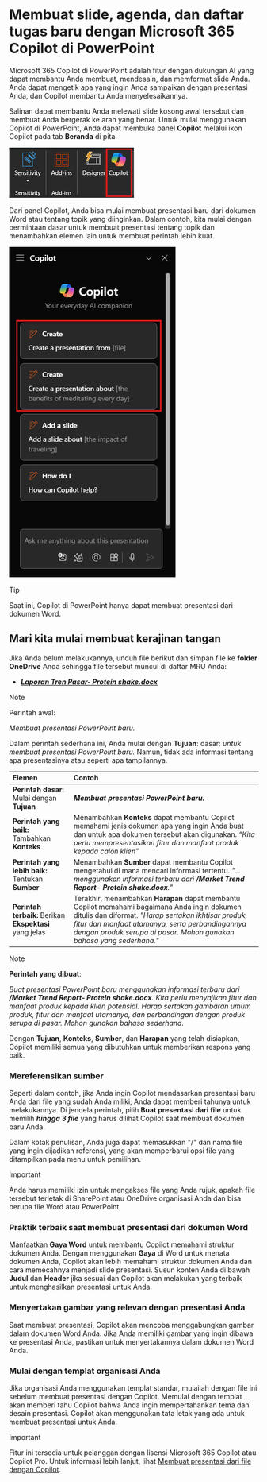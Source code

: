 # Membuat slide, agenda, dan daftar tugas baru dengan Microsoft 365 Copilot di PowerPoint

Microsoft 365 Copilot di PowerPoint adalah fitur dengan dukungan AI yang dapat membantu Anda membuat, mendesain, dan memformat slide Anda.  Anda dapat mengetik apa yang ingin Anda sampaikan dengan presentasi Anda, dan Copilot membantu Anda menyelesaikannya.

Salinan dapat membantu Anda melewati slide kosong awal tersebut dan membuat Anda bergerak ke arah yang benar. Untuk mulai menggunakan Copilot di PowerPoint, Anda dapat membuka panel **Copilot** melalui ikon Copilot pada tab **Beranda** di pita.

![Tangkapan layar ikon Copilot di pita PowerPoint.](../media/create_copilot-ribbon-powerpoint.png)

Dari panel Copilot, Anda bisa mulai membuat presentasi baru dari dokumen Word atau tentang topik yang diinginkan. Dalam contoh, kita mulai dengan permintaan dasar untuk membuat presentasi tentang topik dan menambahkan elemen lain untuk membuat perintah lebih kuat.

![Tangkapan layar panel Copilot di PowerPoint saat pertama kali dibuka.](../media/create_copilot-pane-powerpoint.png)

> [!TIP]
> Saat ini, Copilot di PowerPoint hanya dapat membuat presentasi dari dokumen Word.

## Mari kita mulai membuat kerajinan tangan

Jika Anda belum melakukannya, unduh file berikut dan simpan file ke **folder OneDrive** Anda sehingga file tersebut muncul di daftar MRU Anda:

- **_[Laporan Tren Pasar- Protein shake.docx](https://go.microsoft.com/fwlink/?linkid=2268827)_**

> [!NOTE]
> Perintah awal:
>
> _Membuat presentasi PowerPoint baru._

Dalam perintah sederhana ini, Anda mulai dengan **Tujuan**: dasar: _untuk membuat presentasi PowerPoint baru._ Namun, tidak ada informasi tentang apa presentasinya atau seperti apa tampilannya.

| Elemen | Contoh |
| :------ | :------- |
| **Perintah dasar:** Mulai dengan **Tujuan** | **_Membuat presentasi PowerPoint baru._** |
| **Perintah yang baik:** Tambahkan **Konteks** | Menambahkan **Konteks** dapat membantu Copilot memahami jenis dokumen apa yang ingin Anda buat dan untuk apa dokumen tersebut akan digunakan. _“Kita perlu mempresentasikan fitur dan manfaat produk kepada calon klien”_ |
| **Perintah yang lebih baik:** Tentukan **Sumber** | Menambahkan **Sumber** dapat membantu Copilot mengetahui di mana mencari informasi tertentu. _"... menggunakan informasi terbaru dari **/Market Trend Report- Protein shake.docx**."_ |
| **Perintah terbaik:** Berikan **Ekspektasi** yang jelas | Terakhir, menambahkan **Harapan** dapat membantu Copilot memahami bagaimana Anda ingin dokumen ditulis dan diformat. _"Harap sertakan ikhtisar produk, fitur dan manfaat utamanya, serta perbandingannya dengan produk serupa di pasar. Mohon gunakan bahasa yang sederhana."_ |

> [!NOTE]
> **Perintah yang dibuat**:
>
> _Buat presentasi PowerPoint baru menggunakan informasi terbaru dari **/Market Trend Report- Protein shake.docx**. Kita perlu menyajikan fitur dan manfaat produk kepada klien potensial. Harap sertakan gambaran umum produk, fitur dan manfaat utamanya, dan perbandingan dengan produk serupa di pasar. Mohon gunakan bahasa sederhana._

Dengan **Tujuan**, **Konteks**, **Sumber**, dan **Harapan** yang telah disiapkan, Copilot memiliki semua yang dibutuhkan untuk memberikan respons yang baik.

### Mereferensikan sumber

Seperti dalam contoh, jika Anda ingin Copilot mendasarkan presentasi baru Anda dari file yang sudah Anda miliki, Anda dapat memberi tahunya untuk melakukannya. Di jendela perintah, pilih **Buat presentasi dari file** untuk memilih **_hingga 3 file_** yang harus dilihat Copilot saat membuat dokumen baru Anda.

Dalam kotak penulisan, Anda juga dapat memasukkan "/" dan nama file yang ingin dijadikan referensi, yang akan memperbarui opsi file yang ditampilkan pada menu untuk pemilihan.

> [!IMPORTANT]
> Anda harus memiliki izin untuk mengakses file yang Anda rujuk, apakah file tersebut terletak di SharePoint atau OneDrive organisasi Anda dan bisa berupa file Word atau PowerPoint.

### Praktik terbaik saat membuat presentasi dari dokumen Word

Manfaatkan **Gaya Word** untuk membantu Copilot memahami struktur dokumen Anda. Dengan menggunakan **Gaya** di Word untuk menata dokumen Anda, Copilot akan lebih memahami struktur dokumen Anda dan cara memecahnya menjadi slide presentasi. Susun konten Anda di bawah **Judul** dan **Header** jika sesuai dan Copilot akan melakukan yang terbaik untuk menghasilkan presentasi untuk Anda.

### Menyertakan gambar yang relevan dengan presentasi Anda

Saat membuat presentasi, Copilot akan mencoba menggabungkan gambar dalam dokumen Word Anda. Jika Anda memiliki gambar yang ingin dibawa ke presentasi Anda, pastikan untuk menyertakannya dalam dokumen Word Anda.

### Mulai dengan templat organisasi Anda

Jika organisasi Anda menggunakan templat standar, mulailah dengan file ini sebelum membuat presentasi dengan Copilot. Memulai dengan templat akan memberi tahu Copilot bahwa Anda ingin mempertahankan tema dan desain presentasi. Copilot akan menggunakan tata letak yang ada untuk membuat presentasi untuk Anda.

> [!IMPORTANT]
> Fitur ini tersedia untuk pelanggan dengan lisensi Microsoft 365 Copilot atau Copilot Pro. Untuk informasi lebih lanjut, lihat [Membuat presentasi dari file dengan Copilot](https://support.microsoft.com/office/create-a-new-presentation-3222ee03-f5a4-4d27-8642-9c387ab4854d).
